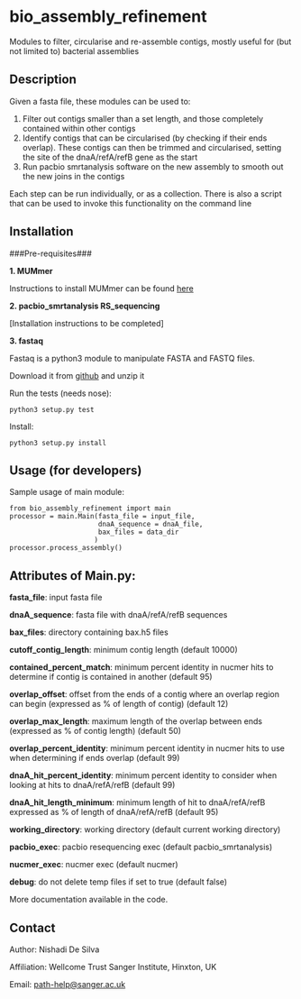 bio\_assembly\_refinement
=======================

Modules to filter, circularise and re-assemble contigs, mostly useful for (but not limited to) bacterial assemblies

Description
-----------

Given a fasta file, these modules can be used to:

1. Filter out contigs smaller than a set length, and those completely contained within other contigs
2. Identify contigs that can be circularised (by checking if their ends overlap). These contigs can then be trimmed and circularised, setting the site of the dnaA/refA/refB gene as the start
3. Run pacbio smrtanalysis software on the new assembly to smooth out the new joins in the contigs

Each step can be run individually, or as a collection. There is also a script that can be used to invoke this functionality on the command line

Installation
------------

###Pre-requisites###

__1.	MUMmer__

Instructions to install MUMmer can be found [here](http://mummer.sourceforge.net/manual/#installation)
    
__2.	pacbio\_smrtanalysis RS\_sequencing__
	
[Installation instructions to be completed]

__3.	fastaq__ 
	
Fastaq is a python3 module to manipulate FASTA and FASTQ files. 

Download it from [github](https://github.com/sanger-pathogens/Fastaq/releases) and unzip it
	
Run the tests (needs nose): 
	
	python3 setup.py test
		
Install: 
	
	python3 setup.py install
		


Usage (for developers)
----------------------

Sample usage of main module:

	from bio_assembly_refinement import main 
	processor = main.Main(fasta_file = input_file, 
					      dnaA_sequence = dnaA_file,
					      bax_files = data_dir
					   	 )
	processor.process_assembly()


Attributes of Main.py:
----------------------

**fasta\_file**: input fasta file

**dnaA\_sequence**: fasta file with dnaA/refA/refB sequences
 
**bax\_files**: directory containing bax.h5 files

**cutoff\_contig\_length**: minimum contig length (default 10000)

**contained\_percent\_match**: minimum percent identity in nucmer hits to determine if contig is contained in another (default 95)

**overlap\_offset**: offset from the ends of a contig where an overlap region can begin (expressed as % of length of contig) (default 12)

**overlap\_max\_length**: maximum length of the overlap between ends (expressed as % of contig length) (default 50)

**overlap\_percent\_identity**: minimum percent identity in nucmer hits to use when determining if ends overlap (default 99)

**dnaA\_hit\_percent\_identity**: minimum percent identity to consider when looking at hits to dnaA/refA/refB (default 99)

**dnaA\_hit\_length\_minimum**: minimum length of hit to dnaA/refA/refB expressed as % of length of dnaA/refA/refB (default 95)

**working\_directory**: working directory (default current working directory) 

**pacbio\_exec**: pacbio resequencing exec (default pacbio_smrtanalysis) 

**nucmer\_exec**: nucmer exec (default nucmer) 

**debug**: do not delete temp files if set to true (default false)

More documentation available in the code.


Contact
-------

Author: Nishadi De Silva

Affiliation: Wellcome Trust Sanger Institute, Hinxton, UK

Email: path-help@sanger.ac.uk
      
